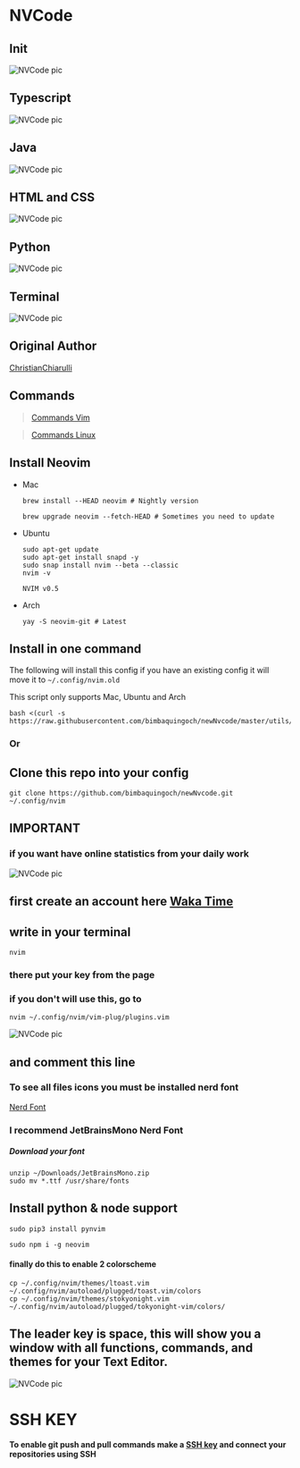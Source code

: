 # NVCode

## Init

![NVCode pic](./utils/images/nvcode.png)

## Typescript

![NVCode pic](./utils/images/ts.png)

## Java

![NVCode pic](./utils/images/java.png)

## HTML and CSS

![NVCode pic](./utils/images/htmlcss.png)

## Python

![NVCode pic](./utils/images/py.png)

## Terminal

![NVCode pic](./utils/images/term.png)

## Original Author

[ChristianChiarulli](https://github.com/ChristianChiarulli/nvim)

## Commands

> [Commands Vim](https://vim.rtorr.com/)

> [Commands Linux](https://blog.desdelinux.net/mas-de-400-comandos-para-gnulinux-que-deberias-conocer/)

## Install Neovim

- Mac

  ```
  brew install --HEAD neovim # Nightly version

  brew upgrade neovim --fetch-HEAD # Sometimes you need to update
  ```

- Ubuntu

  ```
  sudo apt-get update
  sudo apt-get install snapd -y
  sudo snap install nvim --beta --classic
  nvim -v

  NVIM v0.5
  ```

- Arch

  ```
  yay -S neovim-git # Latest
  ```

## Install in one command

The following will install this config if you have an existing config it will move it to `~/.config/nvim.old`

This script only supports Mac, Ubuntu and Arch

```
bash <(curl -s https://raw.githubusercontent.com/bimbaquingoch/newNvcode/master/utils/install.sh)
```

### Or

## Clone this repo into your config

```
git clone https://github.com/bimbaquingoch/newNvcode.git ~/.config/nvim
```

## IMPORTANT

### if you want have online statistics from your daily work

![NVCode pic](./utils/images/waka.png)

## first create an account here [Waka Time](https://wakatime.com/)

## write in your terminal

```
nvim
```

### there put your key from the page

### if you don't will use this, go to

```
nvim ~/.config/nvim/vim-plug/plugins.vim
```

![NVCode pic](./utils/images/wakaConfig.png)

## and comment this line

### To see all files icons you must be installed nerd font

[Nerd Font](https://www.nerdfonts.com/font-downloads)

### I recommend JetBrainsMono Nerd Font

##### Download your font

```
unzip ~/Downloads/JetBrainsMono.zip
sudo mv *.ttf /usr/share/fonts
```

## Install python & node support

```
sudo pip3 install pynvim
```

```
sudo npm i -g neovim
```

#### finally do this to enable 2 colorscheme

```
cp ~/.config/nvim/themes/ltoast.vim ~/.config/nvim/autoload/plugged/toast.vim/colors
cp ~/.config/nvim/themes/stokyonight.vim ~/.config/nvim/autoload/plugged/tokyonight-vim/colors/
```

## The leader key is space, this will show you a window with all functions, commands, and themes for your Text Editor.

![NVCode pic](./utils/images/which-key.png)

# SSH KEY

#### To enable git push and pull commands make a [SSH key](https://gist.github.com/bimbaquingoch/f82962545ec731682cf989c582b3fd21) and connect your repositories using SSH

